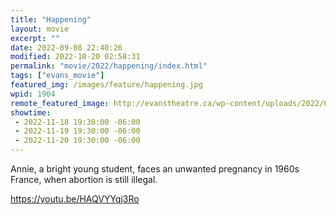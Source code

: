 ```yaml
---
title: "Happening"
layout: movie
excerpt: ""
date: 2022-09-08 22:40:26
modified: 2022-10-20 02:58:31
permalink: "movie/2022/happening/index.html"
tags: ["evans_movie"]
featured_img: /images/feature/happening.jpg
wpid: 1904
remote_featured_image: http://evanstheatre.ca/wp-content/uploads/2022/09/happening.jpg
showtime: 
 - 2022-11-18 19:30:00 -06:00
 - 2022-11-19 19:30:00 -06:00
 - 2022-11-20 19:30:00 -06:00
---
```




Annie, a bright young student, faces an unwanted pregnancy in 1960s France, when abortion is still illegal.

https://youtu.be/HAQVYYqj3Ro